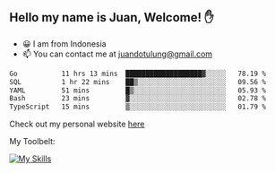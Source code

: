 ## Hello my name is Juan, Welcome! ✋

- 😀 I am from Indonesia
- 📫 You can contact me at juandotulung@gmail.com

<!--START_SECTION:waka-->

```txt
Go           11 hrs 13 mins  ███████████████████▓░░░░░   78.19 %
SQL          1 hr 22 mins    ██▒░░░░░░░░░░░░░░░░░░░░░░   09.56 %
YAML         51 mins         █▒░░░░░░░░░░░░░░░░░░░░░░░   05.93 %
Bash         23 mins         ▓░░░░░░░░░░░░░░░░░░░░░░░░   02.78 %
TypeScript   15 mins         ▒░░░░░░░░░░░░░░░░░░░░░░░░   01.79 %
```

<!--END_SECTION:waka-->

Check out my personal website [here](https://juanchristian.com)

My Toolbelt:

[![My Skills](https://skillicons.dev/icons?i=go,js,ts,nodejs,react,nextjs,python,php,laravel,aws,bash,linux,postgres,mysql,redis,mongodb,docker)](https://skillicons.dev)


